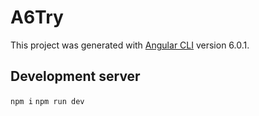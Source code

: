 # A6Try

This project was generated with [Angular CLI](https://github.com/angular/angular-cli) version 6.0.1.

## Development server

`npm i`
`npm run dev`
